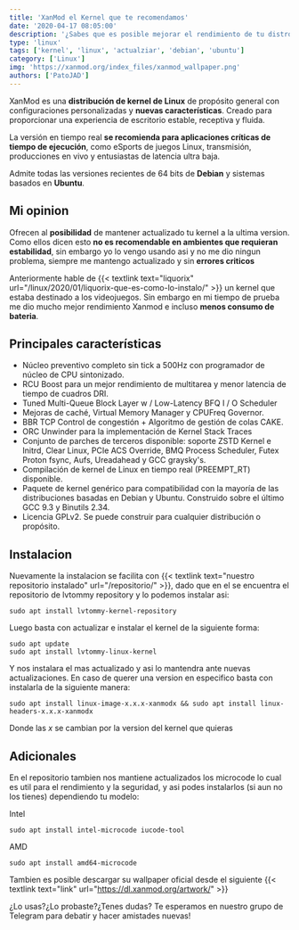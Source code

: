 ```yaml
---
title: 'XanMod el Kernel que te recomendamos'
date: '2020-04-17 08:05:00'
description: '¿Sabes que es posible mejorar el rendimiento de tu distro con un kernel con buenas configuraciones e incluso más actualizado?'
type: 'linux'
tags: ['kernel', 'linux', 'actualziar', 'debian', 'ubuntu']
category: ['Linux']
img: 'https://xanmod.org/index_files/xanmod_wallpaper.png'
authors: ['PatoJAD']
---
```


XanMod es una **distribución de kernel de Linux** de propósito general con configuraciones personalizadas y **nuevas características**. Creado para proporcionar una experiencia de escritorio estable, receptiva y fluida.

La versión en tiempo real **se recomienda para aplicaciones críticas de tiempo de ejecución**, como eSports de juegos Linux, transmisión, producciones en vivo y entusiastas de latencia ultra baja.

Admite todas las versiones recientes de 64 bits de **Debian** y sistemas basados ​​en **Ubuntu**.

## Mi opinion

Ofrecen al **posibilidad** de mantener actualizado tu kernel a la ultima version. Como ellos dicen esto **no es recomendable en ambientes que requieran estabilidad**, sin embargo yo lo vengo usando asi y no me dio ningun problema, siempre me mantengo actualizado y sin **errores criticos**

Anteriormente hable de {{< textlink text="liquorix" url="/linux/2020/01/liquorix-que-es-como-lo-instalo/" >}} un kernel que estaba destinado a los videojuegos. Sin embargo en mi tiempo de prueba me dio mucho mejor rendimiento Xanmod e incluso **menos consumo de bateria**.

## Principales características

-   Núcleo preventivo completo sin tick a 500Hz con programador de núcleo de CPU sintonizado.
-   RCU Boost para un mejor rendimiento de multitarea y menor latencia de tiempo de cuadros DRI.
-   Tuned Multi-Queue Block Layer w / Low-Latency BFQ I / O Scheduler
-   Mejoras de caché, Virtual Memory Manager y CPUFreq Governor.
-   BBR TCP Control de congestión + Algoritmo de gestión de colas CAKE.
-   ORC Unwinder para la implementación de Kernel Stack Traces
-   Conjunto de parches de terceros disponible: soporte ZSTD Kernel e Initrd, Clear Linux, PCIe ACS Override, BMQ Process Scheduler, Futex Proton fsync, Aufs, Ureadahead y GCC graysky's.
-   Compilación de kernel de Linux en tiempo real (PREEMPT_RT) disponible.
-   Paquete de kernel genérico para compatibilidad con la mayoría de las distribuciones basadas en Debian y Ubuntu. Construido sobre el último GCC 9.3 y Binutils 2.34.
-   Licencia GPLv2. Se puede construir para cualquier distribución o propósito.

## Instalacion

Nuevamente la instalacion se facilita con {{< textlink text="nuestro repositorio instalado" url="/repositorio/" >}}, dado que en el se encuentra el repositorio de lvtommy repository y lo podemos instalar asi:

    sudo apt install lvtommy-kernel-repository

Luego basta con actualizar e instalar el kernel de la siguiente forma:

    sudo apt update
    sudo apt install lvtommy-linux-kernel

Y nos instalara el mas actualizado y asi lo mantendra ante nuevas actualizaciones. En caso de querer una version en especifico basta con instalarla de la siguiente manera:

    sudo apt install linux-image-x.x.x-xanmodx && sudo apt install linux-headers-x.x.x-xanmodx

Donde las _x_ se cambian por la version del kernel que quieras

## Adicionales

En el repositorio tambien nos mantiene actualizados los microcode lo cual es util para el rendimiento y la seguridad, y asi podes instalarlos (si aun no los tienes) dependiendo tu modelo:

Intel

    sudo apt install intel-microcode iucode-tool

AMD

    sudo apt install amd64-microcode

Tambien es posible descargar su wallpaper oficial desde el siguiente {{< textlink text="link" url="https://dl.xanmod.org/artwork/" >}}

¿Lo usas?¿Lo probaste?¿Tenes dudas? Te esperamos en nuestro grupo de Telegram para debatir y hacer amistades nuevas!
